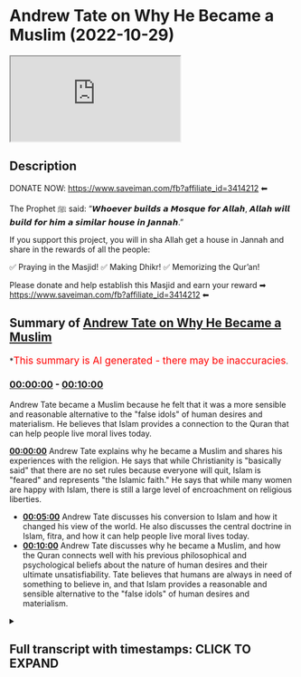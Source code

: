 # Andrew Tate on Why He Became a Muslim (2022-10-29)

<iframe loading='lazy' src='https://www.youtube.com/embed/Ysv3GE3-kpc'></iframe>

## Description

DONATE NOW: https://www.saveiman.com/fb?affiliate_id=3414212 ⬅

The Prophet ﷺ said: “𝙒𝙝𝙤𝙚𝙫𝙚𝙧 𝙗𝙪𝙞𝙡𝙙𝙨 𝙖 𝙈𝙤𝙨𝙦𝙪𝙚 𝙛𝙤𝙧 𝘼𝙡𝙡𝙖𝙝, 𝘼𝙡𝙡𝙖𝙝 𝙬𝙞𝙡𝙡 𝙗𝙪𝙞𝙡𝙙 𝙛𝙤𝙧 𝙝𝙞𝙢 𝙖 𝙨𝙞𝙢𝙞𝙡𝙖𝙧 𝙝𝙤𝙪𝙨𝙚 𝙞𝙣 𝙅𝙖𝙣𝙣𝙖𝙝.”

If you support this project, you will in sha Allah get a house in Jannah and share in the rewards of all the people:

✅ Praying in the Masjid!
✅ Making Dhikr!
✅ Memorizing the Qur’an!

Please donate and help establish this Masjid and earn your reward ➡ https://www.saveiman.com/fb?affiliate_id=3414212 ⬅

## Summary of [Andrew Tate on Why He Became a Muslim](https://www.youtube.com/watch?v=Ysv3GE3-kpc)


*<span style="color:red; font-size:125%">This summary is AI generated - there may be inaccuracies</span>.

### [00:00:00](https://www.youtube.com/watch?v=Ysv3GE3-kpc&t=0) - [00:10:00](https://www.youtube.com/watch?v=Ysv3GE3-kpc&t=600)

Andrew Tate became a Muslim because he felt that it was a more sensible and reasonable alternative to the "false idols" of human desires and materialism. He believes that Islam provides a connection to the Quran that can help people live moral lives today.

**[00:00:00](https://www.youtube.com/watch?v=Ysv3GE3-kpc&t=0)** Andrew Tate explains why he became a Muslim and shares his experiences with the religion. He says that while Christianity is "basically said" that there are no set rules because everyone will quit, Islam is "feared" and represents "the Islamic faith." He says that while many women are happy with Islam, there is still a large level of encroachment on religious liberties.
* **[00:05:00](https://www.youtube.com/watch?v=Ysv3GE3-kpc&t=300)**  Andrew Tate discusses his conversion to Islam and how it changed his view of the world. He also discusses the central doctrine in Islam, fitra, and how it can help people live moral lives today.
* **[00:10:00](https://www.youtube.com/watch?v=Ysv3GE3-kpc&t=600)**  Andrew Tate discusses why he became a Muslim, and how the Quran connects well with his previous philosophical and psychological beliefs about the nature of human desires and their ultimate unsatisfiability. Tate believes that humans are always in need of something to believe in, and that Islam provides a reasonable and sensible alternative to the "false idols" of human desires and materialism.

<details><summary><h2>Full transcript with timestamps: CLICK TO EXPAND</h2></summary>

[0:00:00](https://youtu.be/Ysv3GE3-kpc?t=0) your brothers and sisters in the slum  
[0:00:02](https://youtu.be/Ysv3GE3-kpc?t=2) net from Norway are establishing a  
[0:00:04](https://youtu.be/Ysv3GE3-kpc?t=4) Masjid a dawah center this Center this  
[0:00:08](https://youtu.be/Ysv3GE3-kpc?t=8) Masjid this educational institution will  
[0:00:10](https://youtu.be/Ysv3GE3-kpc?t=10) act like a beacon of light calling the  
[0:00:14](https://youtu.be/Ysv3GE3-kpc?t=14) Muslims in Norway back to the essence of  
[0:00:16](https://youtu.be/Ysv3GE3-kpc?t=16) Islam so give generously and Allah  
[0:00:18](https://youtu.be/Ysv3GE3-kpc?t=18) azzawajal will give you even I wanted to  
[0:00:21](https://youtu.be/Ysv3GE3-kpc?t=21) ask you now because this is the Hot  
[0:00:22](https://youtu.be/Ysv3GE3-kpc?t=22) Topic especially in the Muslim Community  
[0:00:23](https://youtu.be/Ysv3GE3-kpc?t=23) about your conversion yeah so tell us  
[0:00:27](https://youtu.be/Ysv3GE3-kpc?t=27) the story like what happened exactly  
[0:00:28](https://youtu.be/Ysv3GE3-kpc?t=28) well I think a lot of people have been  
[0:00:30](https://youtu.be/Ysv3GE3-kpc?t=30) following me for a while understand that  
[0:00:31](https://youtu.be/Ysv3GE3-kpc?t=31) I've been very respectful of Islam for a  
[0:00:33](https://youtu.be/Ysv3GE3-kpc?t=33) long time I was born in a Christian  
[0:00:35](https://youtu.be/Ysv3GE3-kpc?t=35) country I was raised as a Christian and  
[0:00:37](https://youtu.be/Ysv3GE3-kpc?t=37) I've always been very respectful of  
[0:00:39](https://youtu.be/Ysv3GE3-kpc?t=39) Islam and it's become more and more  
[0:00:41](https://youtu.be/Ysv3GE3-kpc?t=41) obvious to me and and more and more  
[0:00:43](https://youtu.be/Ysv3GE3-kpc?t=43) pertinent that Islam is the last  
[0:00:45](https://youtu.be/Ysv3GE3-kpc?t=45) religion on the planet when I talk about  
[0:00:48](https://youtu.be/Ysv3GE3-kpc?t=48) Islam because I'm new to it yeah I I'm a  
[0:00:52](https://youtu.be/Ysv3GE3-kpc?t=52) little bit careful right because I'm new  
[0:00:53](https://youtu.be/Ysv3GE3-kpc?t=53) to it I'm certainly not a scholar  
[0:00:55](https://youtu.be/Ysv3GE3-kpc?t=55) there's so much I need to learn I know  
[0:00:56](https://youtu.be/Ysv3GE3-kpc?t=56) I'm on a Learning Journey I'm not here  
[0:00:58](https://youtu.be/Ysv3GE3-kpc?t=58) to sit here and talk scripture I don't  
[0:01:00](https://youtu.be/Ysv3GE3-kpc?t=60) know those things yet I'm here to learn  
[0:01:01](https://youtu.be/Ysv3GE3-kpc?t=61) but we're here at your assistance thank  
[0:01:04](https://youtu.be/Ysv3GE3-kpc?t=64) you brother thank you thank you but um  
[0:01:06](https://youtu.be/Ysv3GE3-kpc?t=66) it's just for me it feels like the last  
[0:01:08](https://youtu.be/Ysv3GE3-kpc?t=68) religion on Earth I feel like there's no  
[0:01:10](https://youtu.be/Ysv3GE3-kpc?t=70) other religion people say to me why did  
[0:01:12](https://youtu.be/Ysv3GE3-kpc?t=72) you convert and I said I don't really  
[0:01:13](https://youtu.be/Ysv3GE3-kpc?t=73) feel it as a conversion I it's almost  
[0:01:15](https://youtu.be/Ysv3GE3-kpc?t=75) like I knew Gog was real and now I've  
[0:01:16](https://youtu.be/Ysv3GE3-kpc?t=76) become religious and they say oh you're  
[0:01:18](https://youtu.be/Ysv3GE3-kpc?t=78) religious before I was like religious  
[0:01:19](https://youtu.be/Ysv3GE3-kpc?t=79) before how Christian what does Christian  
[0:01:21](https://youtu.be/Ysv3GE3-kpc?t=81) mean like who's not a Christian you go  
[0:01:24](https://youtu.be/Ysv3GE3-kpc?t=84) to Christian nations and everyone says  
[0:01:25](https://youtu.be/Ysv3GE3-kpc?t=85) they're a Christian look how they live  
[0:01:26](https://youtu.be/Ysv3GE3-kpc?t=86) their lives go into the average church  
[0:01:28](https://youtu.be/Ysv3GE3-kpc?t=88) is anyone actually fearful of God  
[0:01:29](https://youtu.be/Ysv3GE3-kpc?t=89) anybody no the girls are out on Saturday  
[0:01:32](https://youtu.be/Ysv3GE3-kpc?t=92) night drinking and they turn up to  
[0:01:33](https://youtu.be/Ysv3GE3-kpc?t=93) church because their parents made them  
[0:01:34](https://youtu.be/Ysv3GE3-kpc?t=94) but there's there's no substance to the  
[0:01:36](https://youtu.be/Ysv3GE3-kpc?t=96) religion and also  
[0:01:38](https://youtu.be/Ysv3GE3-kpc?t=98) Islam very closely reflects my personal  
[0:01:41](https://youtu.be/Ysv3GE3-kpc?t=101) beliefs I through my personal life I've  
[0:01:43](https://youtu.be/Ysv3GE3-kpc?t=103) learned that if you don't have standards  
[0:01:45](https://youtu.be/Ysv3GE3-kpc?t=105) and you're not a strong person who's  
[0:01:46](https://youtu.be/Ysv3GE3-kpc?t=106) prepared to defend his ideas you will be  
[0:01:48](https://youtu.be/Ysv3GE3-kpc?t=108) crushed yes and we look at most  
[0:01:50](https://youtu.be/Ysv3GE3-kpc?t=110) religions in the world today which are  
[0:01:52](https://youtu.be/Ysv3GE3-kpc?t=112) not prepared to defend their ideas  
[0:01:53](https://youtu.be/Ysv3GE3-kpc?t=113) what's happened to them they're just  
[0:01:54](https://youtu.be/Ysv3GE3-kpc?t=114) getting crushed and now we have  
[0:01:55](https://youtu.be/Ysv3GE3-kpc?t=115) Christianity as an idea which is  
[0:01:58](https://youtu.be/Ysv3GE3-kpc?t=118) basically said well we can't set any  
[0:02:00](https://youtu.be/Ysv3GE3-kpc?t=120) firm rules because everyone will just  
[0:02:01](https://youtu.be/Ysv3GE3-kpc?t=121) quit so instead let's make it so easy to  
[0:02:04](https://youtu.be/Ysv3GE3-kpc?t=124) be a Christian that nobody has to put  
[0:02:05](https://youtu.be/Ysv3GE3-kpc?t=125) any effort in and then accept everybody  
[0:02:07](https://youtu.be/Ysv3GE3-kpc?t=127) no matter what and hopefully we can keep  
[0:02:09](https://youtu.be/Ysv3GE3-kpc?t=129) the church doors open that's not that's  
[0:02:12](https://youtu.be/Ysv3GE3-kpc?t=132) not God to me you know God to me is is  
[0:02:14](https://youtu.be/Ysv3GE3-kpc?t=134) strong God to me is something to be  
[0:02:16](https://youtu.be/Ysv3GE3-kpc?t=136) feared God to me something someone that  
[0:02:18](https://youtu.be/Ysv3GE3-kpc?t=138) people are afraid to mock yeah God to me  
[0:02:20](https://youtu.be/Ysv3GE3-kpc?t=140) is someone that you have to go out of  
[0:02:22](https://youtu.be/Ysv3GE3-kpc?t=142) your way to prove something to God to me  
[0:02:25](https://youtu.be/Ysv3GE3-kpc?t=145) has red lines like God to me represents  
[0:02:28](https://youtu.be/Ysv3GE3-kpc?t=148) the Islamic faith the Christian God to  
[0:02:29](https://youtu.be/Ysv3GE3-kpc?t=149) me I don't see God I can't explain I  
[0:02:31](https://youtu.be/Ysv3GE3-kpc?t=151) don't see anything there so to me it was  
[0:02:34](https://youtu.be/Ysv3GE3-kpc?t=154) it was the only logical choice in the  
[0:02:36](https://youtu.be/Ysv3GE3-kpc?t=156) end I mean many as you're saying this  
[0:02:38](https://youtu.be/Ysv3GE3-kpc?t=158) I'm sure many people are like ecstatic  
[0:02:40](https://youtu.be/Ysv3GE3-kpc?t=160) and extremely happy it's a great it's a  
[0:02:43](https://youtu.be/Ysv3GE3-kpc?t=163) great thing for everyone honestly  
[0:02:43](https://youtu.be/Ysv3GE3-kpc?t=163) because you know just anyone coming into  
[0:02:47](https://youtu.be/Ysv3GE3-kpc?t=167) Islam is is you know the prophet is  
[0:02:49](https://youtu.be/Ysv3GE3-kpc?t=169) better than the world and everything in  
[0:02:50](https://youtu.be/Ysv3GE3-kpc?t=170) it yeah but imagine now somebody of  
[0:02:53](https://youtu.be/Ysv3GE3-kpc?t=173) major influence I mean you're the most  
[0:02:55](https://youtu.be/Ysv3GE3-kpc?t=175) Googled person on the planet I'm not  
[0:02:56](https://youtu.be/Ysv3GE3-kpc?t=176) sure if you're still yeah I think Putin  
[0:02:59](https://youtu.be/Ysv3GE3-kpc?t=179) might have beat me as of last week but I  
[0:03:01](https://youtu.be/Ysv3GE3-kpc?t=181) think it's between me and Putin at the  
[0:03:02](https://youtu.be/Ysv3GE3-kpc?t=182) moment but I don't want to lose to Putin  
[0:03:04](https://youtu.be/Ysv3GE3-kpc?t=184) look Putin's the Big G I don't want more  
[0:03:05](https://youtu.be/Ysv3GE3-kpc?t=185) enemies like it's fine Vladimir you can  
[0:03:07](https://youtu.be/Ysv3GE3-kpc?t=187) have it I never thought I'd hear you  
[0:03:09](https://youtu.be/Ysv3GE3-kpc?t=189) saying that statement yeah put wouldn't  
[0:03:11](https://youtu.be/Ysv3GE3-kpc?t=191) beat me last year right yeah I think  
[0:03:13](https://youtu.be/Ysv3GE3-kpc?t=193) we're just something the most Google but  
[0:03:15](https://youtu.be/Ysv3GE3-kpc?t=195) no no it's definitely something  
[0:03:16](https://youtu.be/Ysv3GE3-kpc?t=196) beautiful and a lot of people have you  
[0:03:19](https://youtu.be/Ysv3GE3-kpc?t=199) know you'll be surprised at how many  
[0:03:20](https://youtu.be/Ysv3GE3-kpc?t=200) women as well like because obviously the  
[0:03:21](https://youtu.be/Ysv3GE3-kpc?t=201) the accusations of misogynist you know  
[0:03:24](https://youtu.be/Ysv3GE3-kpc?t=204) but but a lot of women handle Allah  
[0:03:26](https://youtu.be/Ysv3GE3-kpc?t=206) especially in the Muslim World they  
[0:03:27](https://youtu.be/Ysv3GE3-kpc?t=207) absolutely happy in fact let me tell you  
[0:03:28](https://youtu.be/Ysv3GE3-kpc?t=208) a story just before I came here today  
[0:03:30](https://youtu.be/Ysv3GE3-kpc?t=210) one um one particular woman I can't  
[0:03:33](https://youtu.be/Ysv3GE3-kpc?t=213) remember her identity but she's working  
[0:03:34](https://youtu.be/Ysv3GE3-kpc?t=214) as a school teacher yep in London and  
[0:03:37](https://youtu.be/Ysv3GE3-kpc?t=217) actually my friend told me that she was  
[0:03:40](https://youtu.be/Ysv3GE3-kpc?t=220) kicked out of school because they had  
[0:03:42](https://youtu.be/Ysv3GE3-kpc?t=222) this campaign against you in the schools  
[0:03:44](https://youtu.be/Ysv3GE3-kpc?t=224) I'm not sure if you're aware of it yeah  
[0:03:45](https://youtu.be/Ysv3GE3-kpc?t=225) this was part of the cancellation I  
[0:03:47](https://youtu.be/Ysv3GE3-kpc?t=227) didn't know about this yeah so in in  
[0:03:48](https://youtu.be/Ysv3GE3-kpc?t=228) British schools they said you know if  
[0:03:50](https://youtu.be/Ysv3GE3-kpc?t=230) you say anything good about if you if  
[0:03:51](https://youtu.be/Ysv3GE3-kpc?t=231) you say anything good about this person  
[0:03:53](https://youtu.be/Ysv3GE3-kpc?t=233) or you have to be reported or prevented  
[0:03:55](https://youtu.be/Ysv3GE3-kpc?t=235) and if you say anything you know you  
[0:03:57](https://youtu.be/Ysv3GE3-kpc?t=237) have to kind of combat his extremism or  
[0:04:00](https://youtu.be/Ysv3GE3-kpc?t=240) whatever it may be right so she because  
[0:04:02](https://youtu.be/Ysv3GE3-kpc?t=242) when you became Muslim she abstained  
[0:04:04](https://youtu.be/Ysv3GE3-kpc?t=244) from doing that she said I can't really  
[0:04:05](https://youtu.be/Ysv3GE3-kpc?t=245) do that because you know Islamic clause  
[0:04:07](https://youtu.be/Ysv3GE3-kpc?t=247) and it's it's backbiting and he's got  
[0:04:09](https://youtu.be/Ysv3GE3-kpc?t=249) honor and Islam and so on and  
[0:04:11](https://youtu.be/Ysv3GE3-kpc?t=251) unfortunately they fired her from that  
[0:04:12](https://youtu.be/Ysv3GE3-kpc?t=252) from the position wow so you can see  
[0:04:14](https://youtu.be/Ysv3GE3-kpc?t=254) that this is the level of encroachment  
[0:04:16](https://youtu.be/Ysv3GE3-kpc?t=256) we're talking about here so and this  
[0:04:18](https://youtu.be/Ysv3GE3-kpc?t=258) shows you that the level of fraternity  
[0:04:20](https://youtu.be/Ysv3GE3-kpc?t=260) that exists and not only the fact that  
[0:04:22](https://youtu.be/Ysv3GE3-kpc?t=262) you know when you're looking at Old  
[0:04:23](https://youtu.be/Ysv3GE3-kpc?t=263) Twitter or whatever Twitter or whatever  
[0:04:25](https://youtu.be/Ysv3GE3-kpc?t=265) social media it's not a representation  
[0:04:27](https://youtu.be/Ysv3GE3-kpc?t=267) of what's really happening of course of  
[0:04:28](https://youtu.be/Ysv3GE3-kpc?t=268) course and I I mean that's that's crazy  
[0:04:30](https://youtu.be/Ysv3GE3-kpc?t=270) to hear and what's most crazy is  
[0:04:33](https://youtu.be/Ysv3GE3-kpc?t=273) yeah the the fervor behind this idea  
[0:04:36](https://youtu.be/Ysv3GE3-kpc?t=276) that I'm somehow extremist is truly it's  
[0:04:39](https://youtu.be/Ysv3GE3-kpc?t=279) truly clown world like I've sat as a  
[0:04:41](https://youtu.be/Ysv3GE3-kpc?t=281) professional and and analyzed my content  
[0:04:43](https://youtu.be/Ysv3GE3-kpc?t=283) and understood which things can be taken  
[0:04:45](https://youtu.be/Ysv3GE3-kpc?t=285) out of context and which things were  
[0:04:46](https://youtu.be/Ysv3GE3-kpc?t=286) said in a way perhaps they wouldn't  
[0:04:47](https://youtu.be/Ysv3GE3-kpc?t=287) shouldn't have been said before I was  
[0:04:49](https://youtu.be/Ysv3GE3-kpc?t=289) massively famous but we have to sit here  
[0:04:51](https://youtu.be/Ysv3GE3-kpc?t=291) and understand that if you take anybody  
[0:04:53](https://youtu.be/Ysv3GE3-kpc?t=293) on the planet and give them seven years  
[0:04:54](https://youtu.be/Ysv3GE3-kpc?t=294) of YouTube and then they decide and they  
[0:04:56](https://youtu.be/Ysv3GE3-kpc?t=296) blow up big you're gonna be able to find  
[0:04:58](https://youtu.be/Ysv3GE3-kpc?t=298) 30 to 45 seconds of clip across all  
[0:05:00](https://youtu.be/Ysv3GE3-kpc?t=300) those years that could be taken out of  
[0:05:01](https://youtu.be/Ysv3GE3-kpc?t=301) context right yeah and and and and it's  
[0:05:04](https://youtu.be/Ysv3GE3-kpc?t=304) truly crazy because they sit and say oh  
[0:05:06](https://youtu.be/Ysv3GE3-kpc?t=306) yeah but you know the young boys are  
[0:05:07](https://youtu.be/Ysv3GE3-kpc?t=307) watching your stuff and they don't truly  
[0:05:09](https://youtu.be/Ysv3GE3-kpc?t=309) understand all of it and it there's  
[0:05:11](https://youtu.be/Ysv3GE3-kpc?t=311) Nuance that's missing and my argument is  
[0:05:13](https://youtu.be/Ysv3GE3-kpc?t=313) very simple my argument is well one  
[0:05:15](https://youtu.be/Ysv3GE3-kpc?t=315) you're taking small Clips out of context  
[0:05:16](https://youtu.be/Ysv3GE3-kpc?t=316) and two there's not a single piece of  
[0:05:18](https://youtu.be/Ysv3GE3-kpc?t=318) content on the internet that 14 year old  
[0:05:20](https://youtu.be/Ysv3GE3-kpc?t=320) boy can't misunderstand name somebody  
[0:05:22](https://youtu.be/Ysv3GE3-kpc?t=322) name someone who's producing content on  
[0:05:24](https://youtu.be/Ysv3GE3-kpc?t=324) the internet that you would be 100 happy  
[0:05:25](https://youtu.be/Ysv3GE3-kpc?t=325) for a 14 year old drill artists and so  
[0:05:28](https://youtu.be/Ysv3GE3-kpc?t=328) they say that I mean I live in an area  
[0:05:29](https://youtu.be/Ysv3GE3-kpc?t=329) this I'm not going to mention the names  
[0:05:30](https://youtu.be/Ysv3GE3-kpc?t=330) of the artist but they're talking about  
[0:05:32](https://youtu.be/Ysv3GE3-kpc?t=332) going to this person's house and killing  
[0:05:33](https://youtu.be/Ysv3GE3-kpc?t=333) it and killing him in the middle of a  
[0:05:34](https://youtu.be/Ysv3GE3-kpc?t=334) life crime epidemic yeah we have little  
[0:05:36](https://youtu.be/Ysv3GE3-kpc?t=336) Nas twerking on having sex with level in  
[0:05:39](https://youtu.be/Ysv3GE3-kpc?t=339) his music videos like we're gonna sit  
[0:05:40](https://youtu.be/Ysv3GE3-kpc?t=340) here and talk about how children can be  
[0:05:43](https://youtu.be/Ysv3GE3-kpc?t=343) impressionable young children and I'm  
[0:05:45](https://youtu.be/Ysv3GE3-kpc?t=345) sitting there saying there's no way I'm  
[0:05:46](https://youtu.be/Ysv3GE3-kpc?t=346) the worst person that's not why they're  
[0:05:48](https://youtu.be/Ysv3GE3-kpc?t=348) deleting me the difference for them is  
[0:05:49](https://youtu.be/Ysv3GE3-kpc?t=349) as you've mentioned on those on those  
[0:05:51](https://youtu.be/Ysv3GE3-kpc?t=351) fronts it doesn't matter to them because  
[0:05:53](https://youtu.be/Ysv3GE3-kpc?t=353) it's like okay they're consuming our  
[0:05:55](https://youtu.be/Ysv3GE3-kpc?t=355) hedonistic products or whatever it is  
[0:05:56](https://youtu.be/Ysv3GE3-kpc?t=356) that doesn't change their world view  
[0:05:58](https://youtu.be/Ysv3GE3-kpc?t=358) whereas what you're saying is  
[0:06:00](https://youtu.be/Ysv3GE3-kpc?t=360) ideological now you're you're  
[0:06:02](https://youtu.be/Ysv3GE3-kpc?t=362) challenging the status quo of the LW of  
[0:06:05](https://youtu.be/Ysv3GE3-kpc?t=365) the liberal world order your challenging  
[0:06:07](https://youtu.be/Ysv3GE3-kpc?t=367) second wave feministic Notions you are  
[0:06:08](https://youtu.be/Ysv3GE3-kpc?t=368) challenging some liberal Notions you're  
[0:06:10](https://youtu.be/Ysv3GE3-kpc?t=370) challenging ideas commonplace ideas of  
[0:06:13](https://youtu.be/Ysv3GE3-kpc?t=373) of Tolerance and George Orwell said it  
[0:06:15](https://youtu.be/Ysv3GE3-kpc?t=375) very well he said that the more a  
[0:06:18](https://youtu.be/Ysv3GE3-kpc?t=378) society moves away from the truth the  
[0:06:20](https://youtu.be/Ysv3GE3-kpc?t=380) more it hates people who speak it  
[0:06:21](https://youtu.be/Ysv3GE3-kpc?t=381) absolutely and and you're and you're  
[0:06:23](https://youtu.be/Ysv3GE3-kpc?t=383) right and I think even the basic things  
[0:06:25](https://youtu.be/Ysv3GE3-kpc?t=385) I teach because some people have said to  
[0:06:26](https://youtu.be/Ysv3GE3-kpc?t=386) me Andrew all you teach about is  
[0:06:27](https://youtu.be/Ysv3GE3-kpc?t=387) personal responsibility motivation  
[0:06:29](https://youtu.be/Ysv3GE3-kpc?t=389) working hard getting up and doing the  
[0:06:31](https://youtu.be/Ysv3GE3-kpc?t=391) right thing I said that's the absolute  
[0:06:33](https://youtu.be/Ysv3GE3-kpc?t=393) those are the things they're most afraid  
[0:06:34](https://youtu.be/Ysv3GE3-kpc?t=394) of if you teach people to have standards  
[0:06:37](https://youtu.be/Ysv3GE3-kpc?t=397) for themselves and to be morally really  
[0:06:39](https://youtu.be/Ysv3GE3-kpc?t=399) strong people and to know right from  
[0:06:40](https://youtu.be/Ysv3GE3-kpc?t=400) wrong then they can't brainwash you so  
[0:06:42](https://youtu.be/Ysv3GE3-kpc?t=402) that's what they're most afraid of  
[0:06:43](https://youtu.be/Ysv3GE3-kpc?t=403) they're most afraid of young men who men  
[0:06:45](https://youtu.be/Ysv3GE3-kpc?t=405) looking up and going no no I don't  
[0:06:46](https://youtu.be/Ysv3GE3-kpc?t=406) believe that  
[0:06:48](https://youtu.be/Ysv3GE3-kpc?t=408) no I don't believe it I don't want to  
[0:06:49](https://youtu.be/Ysv3GE3-kpc?t=409) and I want to go do this I want to go to  
[0:06:51](https://youtu.be/Ysv3GE3-kpc?t=411) the gym and be strong or I want to  
[0:06:52](https://youtu.be/Ysv3GE3-kpc?t=412) believe X or I want to be a moral person  
[0:06:54](https://youtu.be/Ysv3GE3-kpc?t=414) they genuinely have a problem with  
[0:06:57](https://youtu.be/Ysv3GE3-kpc?t=417) Baseline morality yes you understand  
[0:06:59](https://youtu.be/Ysv3GE3-kpc?t=419) when some people recognize when I  
[0:07:02](https://youtu.be/Ysv3GE3-kpc?t=422) convert to Islam that there was a time I  
[0:07:03](https://youtu.be/Ysv3GE3-kpc?t=423) was an atheist there was a time when I  
[0:07:05](https://youtu.be/Ysv3GE3-kpc?t=425) was atheistic and the reason I am now so  
[0:07:07](https://youtu.be/Ysv3GE3-kpc?t=427) absolutely certain that God is real is  
[0:07:09](https://youtu.be/Ysv3GE3-kpc?t=429) because I've seen evil I've seen shaytan  
[0:07:12](https://youtu.be/Ysv3GE3-kpc?t=432) I've seen it when you see enough evil  
[0:07:14](https://youtu.be/Ysv3GE3-kpc?t=434) you realize that there must be an equal  
[0:07:15](https://youtu.be/Ysv3GE3-kpc?t=435) and opposite force and there are people  
[0:07:17](https://youtu.be/Ysv3GE3-kpc?t=437) out there in the world today doing the  
[0:07:18](https://youtu.be/Ysv3GE3-kpc?t=438) work of the devil genuine demons who are  
[0:07:20](https://youtu.be/Ysv3GE3-kpc?t=440) trying to destroy the Baseline morality  
[0:07:22](https://youtu.be/Ysv3GE3-kpc?t=442) that's inside of all of us we're all  
[0:07:24](https://youtu.be/Ysv3GE3-kpc?t=444) born with some kind of morality and  
[0:07:25](https://youtu.be/Ysv3GE3-kpc?t=445) they're trying to destroy it and that's  
[0:07:27](https://youtu.be/Ysv3GE3-kpc?t=447) exactly the Islamic understanding that  
[0:07:28](https://youtu.be/Ysv3GE3-kpc?t=448) we believe that you're born with  
[0:07:30](https://youtu.be/Ysv3GE3-kpc?t=450) something called fitra which is the  
[0:07:31](https://youtu.be/Ysv3GE3-kpc?t=451) initial goodness you're born with an  
[0:07:34](https://youtu.be/Ysv3GE3-kpc?t=454) innate belief receptivity to believe in  
[0:07:37](https://youtu.be/Ysv3GE3-kpc?t=457) one God and then that is corrupted in  
[0:07:40](https://youtu.be/Ysv3GE3-kpc?t=460) fact there's a prophet Hadith of the  
[0:07:42](https://youtu.be/Ysv3GE3-kpc?t=462) Prophet where he says  
[0:07:45](https://youtu.be/Ysv3GE3-kpc?t=465) every born child is born upon this  
[0:07:47](https://youtu.be/Ysv3GE3-kpc?t=467) initial goodness  
[0:07:52](https://youtu.be/Ysv3GE3-kpc?t=472) and then his father and mother or his  
[0:07:55](https://youtu.be/Ysv3GE3-kpc?t=475) parents they socialize him into you know  
[0:07:58](https://youtu.be/Ysv3GE3-kpc?t=478) Christianity Judas and magism so the  
[0:08:01](https://youtu.be/Ysv3GE3-kpc?t=481) idea is that everyone is born with this  
[0:08:02](https://youtu.be/Ysv3GE3-kpc?t=482) initial uh goodness and this initial uh  
[0:08:06](https://youtu.be/Ysv3GE3-kpc?t=486) will or want to believe in God one God  
[0:08:08](https://youtu.be/Ysv3GE3-kpc?t=488) and then as you mentioned I mean it's  
[0:08:10](https://youtu.be/Ysv3GE3-kpc?t=490) what you're mentioning here is really is  
[0:08:12](https://youtu.be/Ysv3GE3-kpc?t=492) profound because you're you're  
[0:08:13](https://youtu.be/Ysv3GE3-kpc?t=493) mentioning a central Doctrine in Islam  
[0:08:15](https://youtu.be/Ysv3GE3-kpc?t=495) but but it's and and this is why perhaps  
[0:08:18](https://youtu.be/Ysv3GE3-kpc?t=498) I found God the way I did because I  
[0:08:19](https://youtu.be/Ysv3GE3-kpc?t=499) understood all these things first and  
[0:08:21](https://youtu.be/Ysv3GE3-kpc?t=501) then I saw the Quran and confirmed so  
[0:08:23](https://youtu.be/Ysv3GE3-kpc?t=503) many things for me you know like even  
[0:08:25](https://youtu.be/Ysv3GE3-kpc?t=505) the conversations I've been having so  
[0:08:26](https://youtu.be/Ysv3GE3-kpc?t=506) far so many things have been confirmed  
[0:08:28](https://youtu.be/Ysv3GE3-kpc?t=508) and it's amazing the knowledge that's  
[0:08:29](https://youtu.be/Ysv3GE3-kpc?t=509) inside of it which is so applicable  
[0:08:30](https://youtu.be/Ysv3GE3-kpc?t=510) today yeah for for a old book right you  
[0:08:33](https://youtu.be/Ysv3GE3-kpc?t=513) know it's supposed to be old but it  
[0:08:35](https://youtu.be/Ysv3GE3-kpc?t=515) seems so so Timeless but it's truly  
[0:08:37](https://youtu.be/Ysv3GE3-kpc?t=517) amazing but you're you're totally right  
[0:08:39](https://youtu.be/Ysv3GE3-kpc?t=519) and and the Baseline morality I don't  
[0:08:41](https://youtu.be/Ysv3GE3-kpc?t=521) think most people understand that when  
[0:08:43](https://youtu.be/Ysv3GE3-kpc?t=523) they're doing this under the guise of  
[0:08:44](https://youtu.be/Ysv3GE3-kpc?t=524) Tolerance when they're saying be so  
[0:08:45](https://youtu.be/Ysv3GE3-kpc?t=525) tolerant that you no longer believe in  
[0:08:47](https://youtu.be/Ysv3GE3-kpc?t=527) right from wrong they're not doing doing  
[0:08:48](https://youtu.be/Ysv3GE3-kpc?t=528) that to make Society a better place  
[0:08:50](https://youtu.be/Ysv3GE3-kpc?t=530) they're doing that to empty your brain  
[0:08:51](https://youtu.be/Ysv3GE3-kpc?t=531) so that you have no resistance to the  
[0:08:53](https://youtu.be/Ysv3GE3-kpc?t=533) slave mind programming they want to get  
[0:08:55](https://youtu.be/Ysv3GE3-kpc?t=535) you to a point where if they tell you  
[0:08:57](https://youtu.be/Ysv3GE3-kpc?t=537) the sky is green yeah you look at with  
[0:08:59](https://youtu.be/Ysv3GE3-kpc?t=539) your own eyes yeah and you see blue but  
[0:09:01](https://youtu.be/Ysv3GE3-kpc?t=541) no the sky is green that's what they  
[0:09:03](https://youtu.be/Ysv3GE3-kpc?t=543) want so that you have to have nothing in  
[0:09:05](https://youtu.be/Ysv3GE3-kpc?t=545) your brain that can prevent that if you  
[0:09:07](https://youtu.be/Ysv3GE3-kpc?t=547) have God if you have no I believe this  
[0:09:09](https://youtu.be/Ysv3GE3-kpc?t=549) is right and wrong if you have personal  
[0:09:11](https://youtu.be/Ysv3GE3-kpc?t=551) responsibility if you have  
[0:09:12](https://youtu.be/Ysv3GE3-kpc?t=552) self-accountability if you're a person  
[0:09:14](https://youtu.be/Ysv3GE3-kpc?t=554) who sticks up for what he believes all  
[0:09:16](https://youtu.be/Ysv3GE3-kpc?t=556) that's bad to them they want all of that  
[0:09:17](https://youtu.be/Ysv3GE3-kpc?t=557) gone so they could tell you the sky is  
[0:09:19](https://youtu.be/Ysv3GE3-kpc?t=559) green and and I don't want to say too  
[0:09:22](https://youtu.be/Ysv3GE3-kpc?t=562) much because I don't want the stream to  
[0:09:23](https://youtu.be/Ysv3GE3-kpc?t=563) end but they're going to tell you  
[0:09:24](https://youtu.be/Ysv3GE3-kpc?t=564) something much worse than the sky is  
[0:09:25](https://youtu.be/Ysv3GE3-kpc?t=565) green they're going to tell you  
[0:09:26](https://youtu.be/Ysv3GE3-kpc?t=566) something else and and if they're trying  
[0:09:28](https://youtu.be/Ysv3GE3-kpc?t=568) to program us all into slaves I remember  
[0:09:30](https://youtu.be/Ysv3GE3-kpc?t=570) when I was in my undergraduate days and  
[0:09:33](https://youtu.be/Ysv3GE3-kpc?t=573) I was reading a particular book by this  
[0:09:35](https://youtu.be/Ysv3GE3-kpc?t=575) guy called Jeremy Bentham who became  
[0:09:37](https://youtu.be/Ysv3GE3-kpc?t=577) like you know the spiritual forefather  
[0:09:39](https://youtu.be/Ysv3GE3-kpc?t=579) of Jose Mill who is the father of like  
[0:09:41](https://youtu.be/Ysv3GE3-kpc?t=581) social liberalism of today and I  
[0:09:44](https://youtu.be/Ysv3GE3-kpc?t=584) remember reading this because it was so  
[0:09:45](https://youtu.be/Ysv3GE3-kpc?t=585) powerful because it linked to something  
[0:09:46](https://youtu.be/Ysv3GE3-kpc?t=586) I read in the Quran he said that you  
[0:09:48](https://youtu.be/Ysv3GE3-kpc?t=588) know you have two gods he said you have  
[0:09:51](https://youtu.be/Ysv3GE3-kpc?t=591) the god of pain and you have the God of  
[0:09:52](https://youtu.be/Ysv3GE3-kpc?t=592) Pleasure and I thought this is so  
[0:09:55](https://youtu.be/Ysv3GE3-kpc?t=595) interesting the Quran States you know  
[0:09:57](https://youtu.be/Ysv3GE3-kpc?t=597) have you seen the one who takes his own  
[0:10:00](https://youtu.be/Ysv3GE3-kpc?t=600) desires as a God and because now there  
[0:10:03](https://youtu.be/Ysv3GE3-kpc?t=603) is no transcendental force that we can  
[0:10:06](https://youtu.be/Ysv3GE3-kpc?t=606) look up and as you say venerate now  
[0:10:09](https://youtu.be/Ysv3GE3-kpc?t=609) we're forced to be slaves to the system  
[0:10:11](https://youtu.be/Ysv3GE3-kpc?t=611) yeah we're to our own desires or I mean  
[0:10:14](https://youtu.be/Ysv3GE3-kpc?t=614) the Quran has another verse which I  
[0:10:16](https://youtu.be/Ysv3GE3-kpc?t=616) think is so powerful and it connects  
[0:10:17](https://youtu.be/Ysv3GE3-kpc?t=617) very well with what you're saying  
[0:10:21](https://youtu.be/Ysv3GE3-kpc?t=621) that God has struck a parable of a man  
[0:10:26](https://youtu.be/Ysv3GE3-kpc?t=626) that he's got many different slave  
[0:10:28](https://youtu.be/Ysv3GE3-kpc?t=628) owners  
[0:10:31](https://youtu.be/Ysv3GE3-kpc?t=631) and another kind of man who's only got  
[0:10:33](https://youtu.be/Ysv3GE3-kpc?t=633) one slave owner he's God is basically  
[0:10:36](https://youtu.be/Ysv3GE3-kpc?t=636) telling us in the Quran that you've got  
[0:10:38](https://youtu.be/Ysv3GE3-kpc?t=638) one example of one individual who's got  
[0:10:40](https://youtu.be/Ysv3GE3-kpc?t=640) multiple slave owners and another one  
[0:10:43](https://youtu.be/Ysv3GE3-kpc?t=643) with just one he says  
[0:10:44](https://youtu.be/Ysv3GE3-kpc?t=644) are they the same  
[0:10:46](https://youtu.be/Ysv3GE3-kpc?t=646) so here the idea is  
[0:10:48](https://youtu.be/Ysv3GE3-kpc?t=648) as Rousseau said that his liberal  
[0:10:50](https://youtu.be/Ysv3GE3-kpc?t=650) philosophy said that man is Born Free  
[0:10:52](https://youtu.be/Ysv3GE3-kpc?t=652) but everywhere in Chains  
[0:10:54](https://youtu.be/Ysv3GE3-kpc?t=654) this is the order because if you don't  
[0:10:56](https://youtu.be/Ysv3GE3-kpc?t=656) have that God to to worship then you're  
[0:10:58](https://youtu.be/Ysv3GE3-kpc?t=658) going to end up having to worship to  
[0:11:00](https://youtu.be/Ysv3GE3-kpc?t=660) everything else and the whole part of  
[0:11:01](https://youtu.be/Ysv3GE3-kpc?t=661) the shahada which you took which is  
[0:11:05](https://youtu.be/Ysv3GE3-kpc?t=665) the the true meaning of that is that  
[0:11:09](https://youtu.be/Ysv3GE3-kpc?t=669) there is no God worthy of worship except  
[0:11:11](https://youtu.be/Ysv3GE3-kpc?t=671) for one God which means that your your  
[0:11:14](https://youtu.be/Ysv3GE3-kpc?t=674) desires or the system or these people  
[0:11:17](https://youtu.be/Ysv3GE3-kpc?t=677) that want to control us they are the  
[0:11:19](https://youtu.be/Ysv3GE3-kpc?t=679) problem is they're not worthy of worship  
[0:11:21](https://youtu.be/Ysv3GE3-kpc?t=681) the only one worthy of our subordination  
[0:11:24](https://youtu.be/Ysv3GE3-kpc?t=684) and submission is the creator of the  
[0:11:26](https://youtu.be/Ysv3GE3-kpc?t=686) heavens and the Earth there's no one  
[0:11:27](https://youtu.be/Ysv3GE3-kpc?t=687) else I agree and it's it's it's I  
[0:11:30](https://youtu.be/Ysv3GE3-kpc?t=690) completely agree and I've agreed with  
[0:11:31](https://youtu.be/Ysv3GE3-kpc?t=691) this for the longest time you know I've  
[0:11:33](https://youtu.be/Ysv3GE3-kpc?t=693) never been to like a music concert and  
[0:11:35](https://youtu.be/Ysv3GE3-kpc?t=695) people ask me why and I said I just look  
[0:11:38](https://youtu.be/Ysv3GE3-kpc?t=698) at it and I feel embarrassed I look at  
[0:11:40](https://youtu.be/Ysv3GE3-kpc?t=700) someone up on a stage dancing around and  
[0:11:43](https://youtu.be/Ysv3GE3-kpc?t=703) I look at hundreds of thousands of  
[0:11:44](https://youtu.be/Ysv3GE3-kpc?t=704) peasants in the crowd just yeah yeah  
[0:11:47](https://youtu.be/Ysv3GE3-kpc?t=707) yeah I'm like it's embarrass I feel  
[0:11:50](https://youtu.be/Ysv3GE3-kpc?t=710) cringe it's like secondhand  
[0:11:52](https://youtu.be/Ysv3GE3-kpc?t=712) embarrassment when I see these festivals  
[0:11:53](https://youtu.be/Ysv3GE3-kpc?t=713) and everyone's losing their our mind or  
[0:11:55](https://youtu.be/Ysv3GE3-kpc?t=715) these music concerts I genuinely feel  
[0:11:57](https://youtu.be/Ysv3GE3-kpc?t=717) embarrassed for the people who go  
[0:11:58](https://youtu.be/Ysv3GE3-kpc?t=718) because to me that is a form of worship  
[0:12:00](https://youtu.be/Ysv3GE3-kpc?t=720) like yeah you can listen to the music at  
[0:12:01](https://youtu.be/Ysv3GE3-kpc?t=721) home for free you're like you don't have  
[0:12:03](https://youtu.be/Ysv3GE3-kpc?t=723) to wait in that line and stand out in  
[0:12:04](https://youtu.be/Ysv3GE3-kpc?t=724) the cold like I don't know perhaps it  
[0:12:06](https://youtu.be/Ysv3GE3-kpc?t=726) was a bit extreme but I've always known  
[0:12:08](https://youtu.be/Ysv3GE3-kpc?t=728) that they're trying to give us false  
[0:12:10](https://youtu.be/Ysv3GE3-kpc?t=730) Idols to some degree and when I speak to  
[0:12:12](https://youtu.be/Ysv3GE3-kpc?t=732) atheists atheists say oh I don't believe  
[0:12:14](https://youtu.be/Ysv3GE3-kpc?t=734) in God but they they've signed up so  
[0:12:16](https://youtu.be/Ysv3GE3-kpc?t=736) hard to the liberal woke agenda they're  
[0:12:18](https://youtu.be/Ysv3GE3-kpc?t=738) as religious as anybody but they're just  
[0:12:20](https://youtu.be/Ysv3GE3-kpc?t=740) believing in the wrong things they're  
[0:12:21](https://youtu.be/Ysv3GE3-kpc?t=741) believing in degeneracy and they're  
[0:12:22](https://youtu.be/Ysv3GE3-kpc?t=742) believing in the work of the devil so  
[0:12:24](https://youtu.be/Ysv3GE3-kpc?t=744) humans always need something to believe  
[0:12:26](https://youtu.be/Ysv3GE3-kpc?t=746) in and it's a great thing you said about  
[0:12:27](https://youtu.be/Ysv3GE3-kpc?t=747) your own desires it's like  
[0:12:29](https://youtu.be/Ysv3GE3-kpc?t=749) one one guy I was talking to since my  
[0:12:31](https://youtu.be/Ysv3GE3-kpc?t=751) conversion says it's interesting that  
[0:12:33](https://youtu.be/Ysv3GE3-kpc?t=753) somebody with everything all the Western  
[0:12:35](https://youtu.be/Ysv3GE3-kpc?t=755) World yeah I think everything somebody  
[0:12:36](https://youtu.be/Ysv3GE3-kpc?t=756) could want exactly has now converted and  
[0:12:38](https://youtu.be/Ysv3GE3-kpc?t=758) I said yeah because even before my  
[0:12:40](https://youtu.be/Ysv3GE3-kpc?t=760) conversion I understood that Hedonism is  
[0:12:42](https://youtu.be/Ysv3GE3-kpc?t=762) a black hole and you can never fill it  
[0:12:44](https://youtu.be/Ysv3GE3-kpc?t=764) you're never going to be able to have  
[0:12:46](https://youtu.be/Ysv3GE3-kpc?t=766) enough girls to be happy with girls  
[0:12:47](https://youtu.be/Ysv3GE3-kpc?t=767) you're never gonna be able to have  
[0:12:48](https://youtu.be/Ysv3GE3-kpc?t=768) enough money to be happy with money you  
[0:12:49](https://youtu.be/Ysv3GE3-kpc?t=769) know be able to you know drink enough to  
[0:12:51](https://youtu.be/Ysv3GE3-kpc?t=771) be happy with drinking like it's a black  
[0:12:53](https://youtu.be/Ysv3GE3-kpc?t=773) hole and you can pour endless things  
[0:12:55](https://youtu.be/Ysv3GE3-kpc?t=775) down it but you'll never fill it up and  
[0:12:56](https://youtu.be/Ysv3GE3-kpc?t=776) you need to have some degree of  
[0:12:58](https://youtu.be/Ysv3GE3-kpc?t=778) self-restraint and I've always been a  
[0:12:59](https://youtu.be/Ysv3GE3-kpc?t=779) very disciplined person I've never made  
[0:13:01](https://youtu.be/Ysv3GE3-kpc?t=781) mistakes but certainly yeah the higher  
[0:13:03](https://youtu.be/Ysv3GE3-kpc?t=783) power is is going to give you more  
[0:13:05](https://youtu.be/Ysv3GE3-kpc?t=785) satisfaction in your heart than endless  
[0:13:07](https://youtu.be/Ysv3GE3-kpc?t=787) endless insanity  
</details>